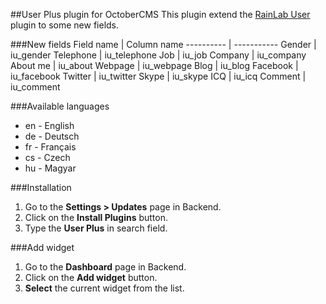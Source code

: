 ##User Plus plugin for OctoberCMS
This plugin extend the [RainLab User](https://github.com/rainlab/user-plugin) plugin to some new fields.

###New fields
Field name | Column name
---------- | -----------
Gender | iu_gender
Telephone | iu_telephone
Job | iu_job
Company | iu_company
About me | iu_about
Webpage | iu_webpage
Blog | iu_blog
Facebook | iu_facebook
Twitter | iu_twitter
Skype | iu_skype
ICQ | iu_icq
Comment | iu_comment

###Available languages
* en - English
* de - Deutsch
* fr - Français
* cs - Czech
* hu - Magyar

###Installation
1. Go to the __Settings > Updates__ page in Backend.
1. Click on the __Install Plugins__ button.
1. Type the __User Plus__ in search field.

###Add widget
1. Go to the __Dashboard__ page in Backend.
1. Click on the __Add widget__ button.
1. __Select__ the current widget from the list.

